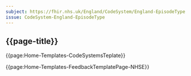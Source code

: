 ```yaml
---
subject: https://fhir.nhs.uk/England/CodeSystem/England-EpisodeType
issue: CodeSystem-England-EpisodeType
---
```



## {{page-title}}

{{page:Home-Templates-CodeSystemsTeplate}}

<div id="Feedback" class="tabcontent">
{{page:Home-Templates-FeedbackTemplatePage-NHSE}}
</div>
